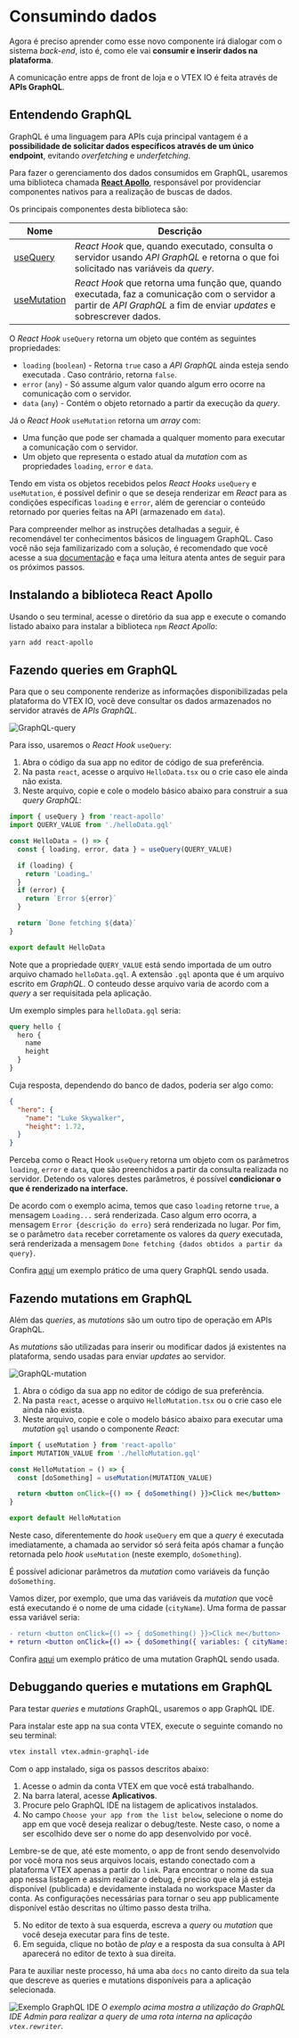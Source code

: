 # Consumindo dados

Agora é preciso aprender como esse novo componente irá dialogar com o sistema *back-end*, isto é, como ele vai **consumir e inserir dados na plataforma**. 

A comunicação entre apps de front de loja e o VTEX IO é feita através de **APIs GraphQL**.

## Entendendo GraphQL

GraphQL é uma linguagem para APIs cuja principal vantagem é a **possibilidade de solicitar dados específicos através de um único endpoint**, evitando *overfetching* e *underfetching*.

Para fazer o gerenciamento dos dados consumidos em GraphQL, usaremos uma biblioteca chamada [**React Apollo**](https://www.npmjs.com/package/react-apollo), responsável por providenciar componentes nativos para a realização de buscas de dados.

Os principais componentes desta biblioteca são:

| Nome | Descrição |
|-----|-----|
|[useQuery](https://www.apollographql.com/docs/react/data/queries/) | *React Hook* que, quando executado, consulta o servidor usando *API GraphQL* e retorna o que foi solicitado nas variáveis da *query*. | 
|[useMutation](https://www.apollographql.com/docs/react/data/mutations/) | *React Hook* que retorna uma função que, quando executada, faz a comunicação com o servidor a partir de *API GraphQL* a fim de enviar *updates* e sobrescrever dados.  |

O *React Hook* `useQuery` retorna um objeto que contém as seguintes propriedades:

 - `loading` (`boolean`) - Retorna `true` caso a *API GraphQL* ainda esteja sendo executada . Caso contrário, retorna `false`.
 - `error` (`any`) - Só assume algum valor quando algum erro ocorre na comunicação com o servidor.
 - `data` (`any`) - Contém o objeto retornado a partir da execução da *query*.

Já o *React Hook* `useMutation` retorna um *array* com:

- Uma função que pode ser chamada a qualquer momento para executar a comunicação com o servidor.
- Um objeto que representa o estado atual da *mutation* com as propriedades `loading`, `error` e `data`.

Tendo em vista os objetos recebidos pelos *React Hooks* `useQuery` e `useMutation`, é possível definir o que se deseja renderizar em *React* para as condições específicas `loading` e `error`, além de gerenciar o conteúdo retornado por queries feitas na API (armazenado em `data`).

<div class="alert alert-warning">
Para compreender melhor as instruções detalhadas a seguir, é recomendável ter conhecimentos básicos de linguagem GraphQL. Caso você não seja familizarizado com a solução, é recomendado que você acesse a sua <a href="https://graphql.org/learn/">documentação</a> e faça uma leitura atenta antes de seguir para os próximos passos.
</div>

## Instalando a biblioteca React Apollo

Usando o seu terminal, acesse o diretório da sua app e execute o comando listado abaixo para instalar a biblioteca `npm` *React Apollo*: 

```sh
yarn add react-apollo
```

## Fazendo queries em GraphQL

Para que o seu componente renderize as informações disponibilizadas pela plataforma do VTEX IO, você deve consultar os dados armazenados no servidor através de *APIs GraphQL*.

![GraphQL-query](https://user-images.githubusercontent.com/52087100/86273914-4fbde900-bba7-11ea-8980-e984df5e7f25.gif)

Para isso, usaremos o *React Hook* `useQuery`:

1. Abra o código da sua app no editor de código de sua preferência.
2. Na pasta `react`, acesse o arquivo `HelloData.tsx` ou o crie caso ele ainda não exista.
3. Neste arquivo, copie e cole o modelo básico abaixo para construir a sua *query GraphQL*:

```jsx
import { useQuery } from 'react-apollo'
import QUERY_VALUE from './helloData.gql'

const HelloData = () => {
  const { loading, error, data } = useQuery(QUERY_VALUE)

  if (loading) {
    return 'Loading…'
  }
  if (error) {
    return `Error ${error}`
  }

  return `Done fetching ${data}`
}

export default HelloData
```

Note que a propriedade `QUERY_VALUE` está sendo importada de um outro arquivo chamado `helloData.gql`. A extensão `.gql` aponta que é um arquivo escrito em *GraphQL*. O conteudo desse arquivo varia de acordo com a *query* a ser requisitada pela aplicação.

Um exemplo simples para `helloData.gql` seria:

```graphql
query hello {
  hero {
    name  
    height
  }
}
```

Cuja resposta, dependendo do banco de dados, poderia ser algo como:

```json
{
  "hero": {
    "name": "Luke Skywalker",
    "height": 1.72,
  }
}
```

Perceba como o React Hook `useQuery` retorna um objeto com os parâmetros `loading`, `error` e `data`, que são preenchidos a partir da consulta realizada no servidor. Detendo os valores destes parâmetros, é possível **condicionar o que é renderizado na interface.**

De acordo com o exemplo acima, temos que caso `loading` retorne `true`, a mensagem `Loading...` será renderizada. Caso algum erro ocorra, a mensagem `Error {descrição do erro}` será renderizada no lugar. Por fim, se o parâmetro `data` receber corretamente os valores da *query* executada, será renderizada a mensagem `Done fetching {dados obtidos a partir da query}`.

<div class="alert alert-info">
Confira <a href="https://www.apollographql.com/docs/react/data/queries/">aqui</a> um exemplo prático de uma query GraphQL sendo usada.
</div>

## Fazendo mutations em GraphQL

Além das *queries*, as *mutations* são um outro tipo de operação em APIs GraphQL. 

As *mutations* são utilizadas para inserir ou modificar dados já existentes na plataforma, sendo usadas para enviar *updates* ao servidor.

![GraphQL-mutation](https://user-images.githubusercontent.com/52087100/86273910-4f255280-bba7-11ea-8c2a-ab2db58951bd.gif)

1. Abra o código da sua app no editor de código de sua preferência.
2. Na pasta `react`, acesse o arquivo `HelloMutation.tsx` ou o crie caso ele ainda não exista.
3. Neste arquivo, copie e cole o modelo básico abaixo para executar uma *mutation* `gql` usando o componente *React*:

```jsx
import { useMutation } from 'react-apollo'
import MUTATION_VALUE from './helloMutation.gql'

const HelloMutation = () => {
  const [doSomething] = useMutation(MUTATION_VALUE)

  return <button onClick={() => { doSomething() }}>Click me</button>
}

export default HelloMutation
```

Neste caso, diferentemente do *hook* `useQuery` em que a *query* é executada imediatamente, a chamada ao servidor só será feita após chamar a função retornada pelo *hook* `useMutation` (neste exemplo, `doSomething`).

É possível adicionar parâmetros da *mutation* como variáveis da função `doSomething`.

Vamos dizer, por exemplo, que uma das variáveis da *mutation* que você está executando é o nome de uma cidade (`cityName`). Uma forma de passar essa variável seria:

```diff
- return <button onClick={() => { doSomething() }}>Click me</button>
+ return <button onClick={() => { doSomething({ variables: { cityName: 'Rio' ) }}>Click me</button>
```

<div class="alert alert-info">
Confira <a href="https://www.apollographql.com/docs/react/data/mutations/">aqui</a> um exemplo prático de uma mutation GraphQL sendo usada.
</div>

## Debuggando queries e mutations em GraphQL

Para testar *queries* e *mutations* GraphQL, usaremos o app GraphQL IDE.

Para instalar este app na sua conta VTEX, execute o seguinte comando no seu terminal:

```sh
vtex install vtex.admin-graphql-ide
```

Com o app instalado, siga os passos descritos abaixo:

1. Acesse o  admin  da conta VTEX em que você está trabalhando.
2. Na barra lateral, acesse **Aplicativos**.
3. Procure pelo GraphQL IDE na listagem de aplicativos instalados.
4. No campo `Choose your app from the list below`, selecione o nome do app em que você deseja realizar o debug/teste. Neste caso, o nome a ser escolhido deve ser o nome do app desenvolvido por você. 

<div class="alert alert-warning">
Lembre-se de que, até este momento, o app de front sendo desenvolvido por você mora nos seus arquivos locais, estando conectado com a plataforma VTEX apenas a partir do <code>link</code>. Para encontrar o nome da sua app nessa listagem e assim realizar o debug, é preciso que ela já esteja disponível (publicada) e devidamente instalada no workspace Master da conta. As configurações necessárias para tornar o seu app publicamente disponível estão descritas no último passo desta trilha.
</div>

5. No editor de texto à sua esquerda, escreva a *query* ou *mutation* que você deseja executar para fins de teste. 
6. Em seguida, clique no botão de *play* e a resposta da sua consulta à API aparecerá no editor de texto à sua direita. 

Para te auxiliar neste processo, há uma aba `docs` no canto direito da sua tela que descreve as queries e mutations disponíveis para a aplicação selecionada.

![Exemplo GraphQL IDE](https://camo.githubusercontent.com/7e7dc6c6c4463c904d1442fca59730dbc2d24082/68747470733a2f2f692e696d6775722e636f6d2f68734d747843322e706e67)
*O exemplo acima mostra a utilização do GraphQL IDE Admin para realizar a query de uma rota interna na aplicação `vtex.rewriter`.*


